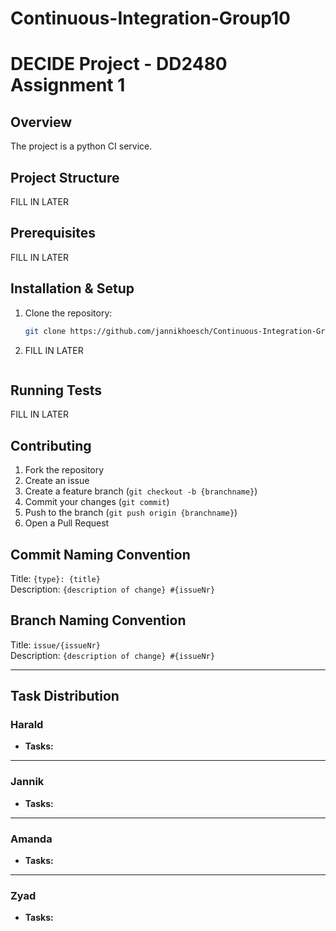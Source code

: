 # Continuous-Integration-Group10

# DECIDE Project - DD2480 Assignment 1

## Overview

The project is a python CI service.

## Project Structure

FILL IN LATER

## Prerequisites

FILL IN LATER

## Installation & Setup

1. Clone the repository:
   ```sh
   git clone https://github.com/jannikhoesch/Continuous-Integration-Group10.git
   ```
2. FILL IN LATER

   ```

   ```

## Running Tests

FILL IN LATER

## Contributing

1. Fork the repository
2. Create an issue
3. Create a feature branch (`git checkout -b {branchname}`)
4. Commit your changes (`git commit`)
5. Push to the branch (`git push origin {branchname}`)
6. Open a Pull Request

## Commit Naming Convention

Title: `{type}: {title}`  
Description: `{description of change} #{issueNr}`

## Branch Naming Convention

Title: `issue/{issueNr}`  
Description: `{description of change} #{issueNr}`

---

## Task Distribution

### **Harald**

- **Tasks:**

---

### **Jannik**

- **Tasks:**

---

### **Amanda**

- **Tasks:**

---

### **Zyad**

- **Tasks:**
